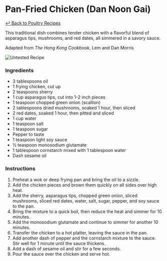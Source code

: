 # Pan-Fried Chicken (Dan Noon Gai)

[&larrhk; Back to Poultry Recipes](./README.md)

This traditional dish combines tender chicken with a flavorful blend of asparagus tips, mushrooms, and red dates, all simmered in a savory sauce.

Adapted from _The Hong Kong Cookbook_, Lem and Dan Morris

![Untested Recipe](https://badgen.net/badge/untested/recipe/AA4A44)

### Ingredients

- 3 tablespoons oil
- 1 frying chicken, cut up
- 2 teaspoons sherry
- 1 cup asparagus tips, cut into 1-2 inch pieces
- 1 teaspoon chopped green onion (scallion)
- 2 tablespoons dried mushrooms, soaked 1 hour, then sliced
- 2 red dates, soaked 1 hour, then pitted and sliced
- 1 cup water
- 1 teaspoon salt
- 1 teaspoon sugar
- Pepper to taste
- 1 teaspoon light soy sauce
- ½ teaspoon monosodium glutamate
- 1 tablespoon cornstarch mixed with 1 tablespoon water
- Dash sesame oil

### Instructions

1. Preheat a wok or deep frying pan and bring the oil to a sizzle.
2. Add the chicken pieces and brown them quickly on all sides over high heat.
3. Add the sherry, asparagus tips, chopped green onion, sliced mushrooms, sliced red dates, water, salt, sugar, pepper, and soy sauce to the pan.
4. Bring the mixture to a quick boil, then reduce the heat and simmer for 10 minutes.
5. Add the monosodium glutamate and continue to simmer for another 10 minutes.
6. Transfer the chicken to a hot platter, leaving the sauce in the pan.
7. Add another dash of pepper and the cornstarch mixture to the sauce. Stir well for 1 minute until the sauce thickens.
8. Add a dash of sesame oil and stir for a few seconds.
9. Pour the sauce over the chicken and serve hot.

